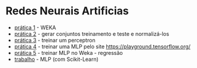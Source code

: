 # Redes Neurais Artificias

+ [prática 1](https://github.com/lalamp/RNA/tree/main/pratica1) - WEKA
+ [prática 2](https://github.com/lalamp/RNA/tree/main/pratica2) - gerar conjuntos treinamento e teste e normalizá-los
+ [prática 3](https://github.com/lalamp/RNA/tree/main/pratica3) - treinar um perceptron
+ [prática 4](https://github.com/lalamp/RNA/tree/main/pratica4) - treinar uma MLP pelo site https://playground.tensorflow.org/
+ [prática 5](https://github.com/lalamp/RNA/tree/main/pratica5) - treinar MLP no Weka - regressão
+ [trabalho](https://github.com/lalamp/RNA/tree/main/trabalho) - MLP (com Scikit-Learn)


 